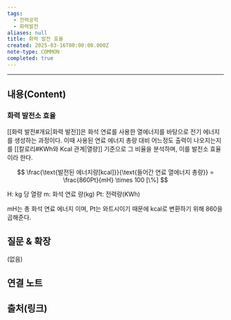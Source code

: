 ```yaml
---
tags:
  - 전력공학
  - 화력발전
aliases: null
title: 화력 발전 효율
created: 2025-03-16T00:00:00.000Z
note-type: COMMON
completed: true
---
```


---

## 내용(Content)

### 화력 발전소 효율

[[화력 발전#개요|화력 발전]]은 화석 연료를 사용한 열에너지를 바탕으로 전기 에너지를 생성하는 과정이다. 이때 사용된 연료 에너지 총량 대비 어느정도 출력이 나오지는지를 [[칼로리#KWh와 Kcal 관계|열량]] 기준으로 그 비율을 분석하며, 이를 발전소 효율이라 한다.

$$
\frac{\text{발전된 에너지량[kcal]}}{\text{들어간 연료 열에너지 총량}} = \frac{860Pt}{mH} \times 100 [\%]
$$

H: kg 당 열량
m: 화석 연료 량(kg)
Pt: 전력량(KWh)

mH는 총 화석 연료 에너지 이며, Pt는 와트시이기 때문에 kcal로 변환하기 위해 860을 곱해준다. 

## 질문 & 확장

(없음)

## 연결 노트

## 출처(링크)






